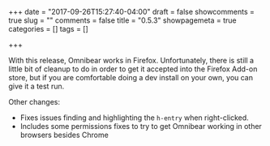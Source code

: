 +++
date = "2017-09-26T15:27:40-04:00"
draft = false
showcomments = true
slug = ""
comments = false
title = "0.5.3"
showpagemeta = true
categories = []
tags = []

+++

With this release, Omnibear works in Firefox. Unfortunately, there is still a little bit of cleanup to do in order to get it accepted into the Firefox Add-on store, but if you are comfortable doing a dev install on your own, you can give it a test run.

Other changes:

* Fixes issues finding and highlighting the `h-entry` when right-clicked.
* Includes some permissions fixes to try to get Omnibear working in other browsers besides Chrome
